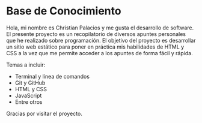 # Base de Conocimiento

Hola, mi nombre es Christian Palacios y me gusta el desarrollo de software. El presente proyecto es un recopilatorio de diversos apuntes personales que he realizado sobre programación. El objetivo del proyecto es desarrollar un sitio web estático para poner en práctica mis habilidades de HTML y CSS a la vez que me permite acceder a los apuntes de forma fácil y rápida. 

Temas a incluir: 
- Terminal y línea de comandos
- Git y GitHub
- HTML y CSS
- JavaScript
- Entre otros

Gracias por visitar el proyecto.
